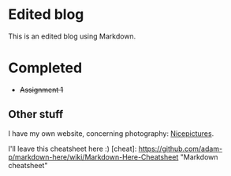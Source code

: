 # Edited blog

This is an edited blog using Markdown.

# Completed

 - ~~Assignment 1~~

## Other stuff

I have my own website, concerning photography: [Nicepictures](www.nicepictures.nl).

I'll leave this cheatsheet here :)
[cheat]:        https://github.com/adam-p/markdown-here/wiki/Markdown-Here-Cheatsheet   "Markdown cheatsheet"
